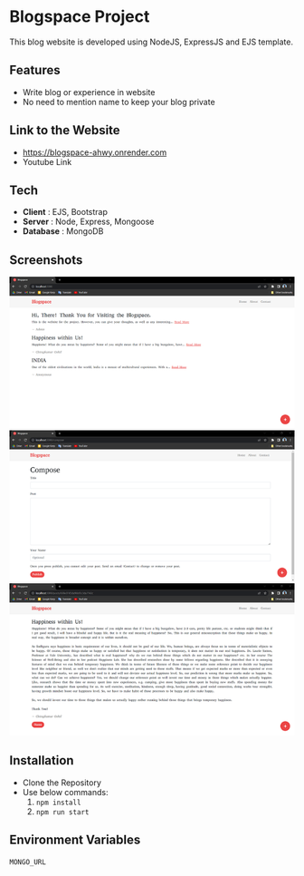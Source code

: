# Blogspace Project

This blog website is developed using NodeJS, ExpressJS and EJS template.

## Features

- Write blog or experience in website
- No need to mention name to keep your blog private

## Link to the Website

- https://blogspace-ahwy.onrender.com
- Youtube Link

## Tech

- **Client** : EJS, Bootstrap
- **Server** : Node, Express, Mongoose
- **Database** : MongoDB

## Screenshots

![home](./public/screenshots/Home.png)
![compose](./public/screenshots/Compose.png)
![blog](./public/screenshots/blog.png)

## Installation

- Clone the Repository
- Use below commands:
	1. ```npm install```
	2. ```npm run start```

## Environment Variables

```MONGO_URL```
